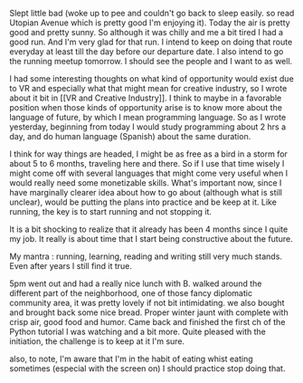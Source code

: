 Slept little bad (woke up to pee and couldn't go back to sleep easily. so read Utopian Avenue which is pretty good I'm enjoying it). Today the air is pretty good and pretty sunny. So although it was chilly and me a bit tired I had a good run. And I'm very glad for that run. I intend to keep on doing that route everyday at least till the day before our departure date. 
I also intend to go the running meetup tomorrow. I should see the people and I want to as well. 

I had some interesting thoughts on what kind of opportunity would exist due to VR and especially what that might mean for creative industry, so I wrote about it bit in [[VR and Creative Industry]]. I think to maybe in a favorable position when those kinds of opportunity arise is to know more about the language of future, by which I mean programming language. So as I wrote yesterday, beginning from today I would study programming about 2 hrs a day, and do human language (Spanish) about the same duration. 

I think for way things are headed, I might be as free as a bird in a storm for about 5 to 6 months, traveling here and there. So if I use that time wisely I might come off with several languages that might come very useful when I would really need some monetizable skills. What's important now, since I have marginally clearer idea about how to go about (although what is still unclear), would be putting the plans into practice and be keep at it. Like running, the key is to start running and not stopping it.

It is a bit shocking to realize that it already has been 4 months since I quite my job. It really is about time that I start being constructive about the future. 

My mantra : running, learning, reading and writing still very much stands. Even after years I still find it true. 

5pm 
went out and had a really nice lunch with B. walked around the different part of the neighborhood, one of those fancy diplomatic community area, it was pretty lovely if not bit intimidating. we also bought and brought back some nice bread. Proper winter jaunt with complete with crisp air, good food and humor. 
Came back and finished the first ch of the Python tutorial I was watching and a bit more. Quite pleased with the initiation, the challenge is to keep at it I'm sure. 

also, to note, I'm aware that I'm in the habit of eating whist eating sometimes (especial with the screen on) I should practice stop doing that. 